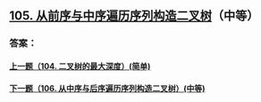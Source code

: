 ## [105. 从前序与中序遍历序列构造二叉树](https://leetcode-cn.com/problems/merge-two-sorted-lists/)（中等）





### 答案：



#### [上一题（104. 二叉树的最大深度）(简单)](https://github.com/sdwwld/leetCode/blob/master/src/main/java/com/wld/java/leetcode/leetCode0104.md)

#### [下一题（106. 从中序与后序遍历序列构造二叉树）(中等)](https://github.com/sdwwld/leetCode/blob/master/src/main/java/com/wld/java/leetcode/leetCode0106.md)